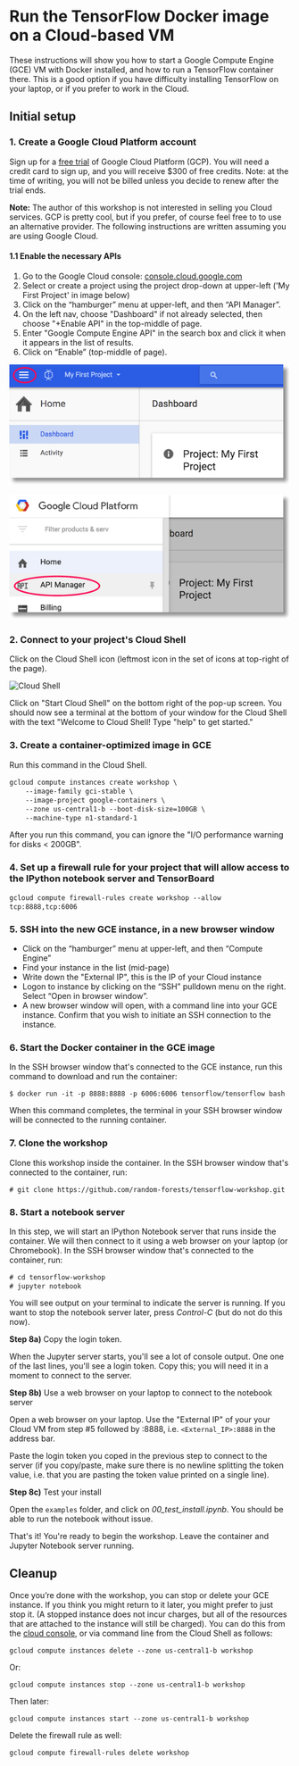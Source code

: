 # Run the TensorFlow Docker image on a Cloud-based VM
These instructions will show you how to start a Google Compute Engine (GCE) VM with Docker installed, and how to run a TensorFlow container there. This is a good option if you have difficulty installing TensorFlow on your laptop, or if you prefer to work in the Cloud. 

<a name="create"></a>
## Initial setup

### 1. Create a Google Cloud Platform account

Sign up for a [free trial](https://cloud.google.com/free-trial/) of Google Cloud Platform (GCP). You will need a credit card to sign up, and you will receive $300 of free credits. Note: at the time of writing, you will not be billed unless you decide to renew after the trial ends. 

**Note:** The author of this workshop is not interested in selling you Cloud services. GCP is pretty cool, but if you prefer, of course feel free to to use an alternative provider. The following instructions are written assuming you are using Google Cloud.

#### 1.1 Enable the necessary APIs

1. Go to the Google Cloud console: [console.cloud.google.com](https://console.cloud.google.com)
1. Select or create a project using the project drop-down at upper-left ('My First Project' in image below)
1. Click on the “hamburger” menu at upper-left, and then “API Manager”.
1. On the left nav, choose "Dashboard" if not already selected, then choose "+Enable API" in the top-middle of page.
1. Enter "Google Compute Engine API" in the search box and click it when it appears in the list of results.
1. Click on “Enable” (top-middle of page).

![Hamburger menu](../images/hamburger.png)  

![API Manager](../images/api_manager.png)

### 2. Connect to your project's Cloud Shell

Click on the Cloud Shell icon (leftmost icon in the set of icons at top-right of the page).

![Cloud Shell](../images/cloudshell2.jpg)

Click on "Start Cloud Shell" on the bottom right of the pop-up screen. You should now see a terminal at the bottom of your window for the Cloud Shell with the text "Welcome to Cloud Shell! Type "help" to get started."

### 3. Create a container-optimized image in GCE

Run this command in the Cloud Shell.

```shell
gcloud compute instances create workshop \
    --image-family gci-stable \
    --image-project google-containers \
    --zone us-central1-b --boot-disk-size=100GB \
    --machine-type n1-standard-1
```

After you run this command, you can ignore the "I/O performance warning for disks < 200GB".

### 4. Set up a firewall rule for your project that will allow access to the IPython notebook server and TensorBoard

```shell
gcloud compute firewall-rules create workshop --allow tcp:8888,tcp:6006
```

### 5. SSH into the new GCE instance, in a new browser window

- Click on the “hamburger” menu at upper-left, and then “Compute Engine”
- Find your instance in the list (mid-page)
- Write down the "External IP", this is the IP of your Cloud instance
- Logon to instance by clicking on the “SSH” pulldown menu on the right. Select “Open in browser window”.
- A new browser window will open, with a command line into your GCE instance. Confirm that you wish to initiate an SSH connection to the instance.

### 6. Start the Docker container in the GCE image

In the SSH browser window that's connected to the GCE instance, run this command to download and run the container:

```shell
$ docker run -it -p 8888:8888 -p 6006:6006 tensorflow/tensorflow bash
```

When this command completes, the terminal in your SSH browser window will be connected to the running container.

### 7. Clone the workshop

Clone this workshop inside the container. In the SSH browser window that's connected to the container, run:

```
# git clone https://github.com/random-forests/tensorflow-workshop.git
```

### 8. Start a notebook server

In this step, we will start an IPython Notebook server that runs inside the container. We will then connect to it using a web browser on your laptop (or Chromebook). In the SSH browser window that's connected to the container, run:

```
# cd tensorflow-workshop
# jupyter notebook
```

You will see output on your terminal to indicate the server is running. If you want to stop the notebook server later, press *Control-C* (but do not do this now).

**Step 8a)** Copy the login token.

When the Jupyter server starts, you'll see a lot of console output. One one of the last lines, you'll see a login token. Copy this; you will need it in a moment to connect to the server.

**Step 8b)** Use a web browser on your laptop to connect to the notebook server

Open a web browser on your laptop. Use the "External IP" of your your Cloud VM from step #5 followed by :8888, i.e. ```<External_IP>:8888``` in the address bar.

Paste the login token you coped in the previous step to connect to the server (if you copy/paste, make sure there is no newline splitting the token value, i.e. that you are pasting the token value printed on a single line). 

**Step 8c)** Test your install

Open the ```examples``` folder, and click on *00_test_install.ipynb*. You should be able to run the notebook without issue.

That's it! You're ready to begin the workshop. Leave the container and Jupyter Notebook server running.

## Cleanup

Once you’re done with the workshop, you can stop or delete your GCE instance. If you think you might return to it later, you might prefer to just stop it. (A stopped instance does not incur charges, but all of the resources that are attached to the instance will still be charged).  You can do this from the [cloud console](https://console.cloud.google.com), or via command line from the Cloud Shell as follows:

```shell
gcloud compute instances delete --zone us-central1-b workshop
```
Or:

```shell
gcloud compute instances stop --zone us-central1-b workshop
```
Then later:

```shell
gcloud compute instances start --zone us-central1-b workshop
```
Delete the firewall rule as well:

```shell
gcloud compute firewall-rules delete workshop
```